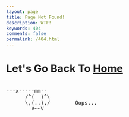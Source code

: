 ```yaml
---
layout: page
title: Page Not Found!
description: WTF!
keywords: 404
comments: false
permalink: /404.html
---
```


# Let's Go Back To [Home](/)

  <style>
    pre {
          background: none;
          border: none;
    }
  </style>

  <pre>         
---x-----mm--
      /^(  )^\
      \,(..),/        Oops...
        V~~V                     
    </pre>
